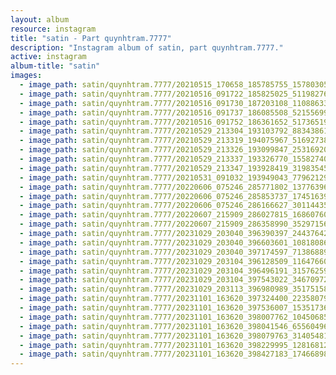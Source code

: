 ```yaml
---
layout: album
resource: instagram
title: "satin - Part quynhtram.7777"
description: "Instagram album of satin, part quynhtram.7777."
active: instagram
album-title: "satin"
images:
  - image_path: satin/quynhtram.7777/20210515_170658_185785755_1578030562386992_5283629615853189472_n.jpg
  - image_path: satin/quynhtram.7777/20210516_091722_185825025_511982760214852_4470471864252267168_n.jpg
  - image_path: satin/quynhtram.7777/20210516_091730_187203108_110886337844328_4628873830915164627_n.jpg
  - image_path: satin/quynhtram.7777/20210516_091737_186085508_521556999004207_2390045262401648100_n.jpg
  - image_path: satin/quynhtram.7777/20210516_091752_186361652_517365195934542_7156325474460570308_n.jpg
  - image_path: satin/quynhtram.7777/20210529_213304_193103792_883438615850711_4926138326065262653_n.jpg
  - image_path: satin/quynhtram.7777/20210529_213319_194075967_516927382826468_5011887385676317872_n.jpg
  - image_path: satin/quynhtram.7777/20210529_213326_193099847_253169206575544_6395158352347461501_n.jpg
  - image_path: satin/quynhtram.7777/20210529_213337_193326770_155827406557842_6522093537242277473_n.jpg
  - image_path: satin/quynhtram.7777/20210529_213347_193928419_319835459542898_7256109425800792281_n.jpg
  - image_path: satin/quynhtram.7777/20210531_091032_193949043_779621299590273_3206521008652446504_n.jpg
  - image_path: satin/quynhtram.7777/20220606_075246_285771802_1377639699417273_682243890964736498_n.jpg
  - image_path: satin/quynhtram.7777/20220606_075246_285853737_174516394951514_1849073078184268757_n.jpg
  - image_path: satin/quynhtram.7777/20220606_075246_286166627_3011443532451988_5904338860858319716_n.jpg
  - image_path: satin/quynhtram.7777/20220607_215909_286027815_1686076048423276_5415301824577838095_n.jpg
  - image_path: satin/quynhtram.7777/20220607_215909_286358990_352971563429879_2362272503506573200_n.jpg
  - image_path: satin/quynhtram.7777/20231029_203040_396390397_244376421966985_3740355965794596691_n.jpg
  - image_path: satin/quynhtram.7777/20231029_203040_396603601_1081808679936139_9176707715631529456_n.jpg
  - image_path: satin/quynhtram.7777/20231029_203040_397174597_713868893510754_7441099069956099083_n.jpg
  - image_path: satin/quynhtram.7777/20231029_203104_396128509_1164766051149277_6721700678143486767_n.jpg
  - image_path: satin/quynhtram.7777/20231029_203104_396496191_315762594503514_5660839270515455829_n.jpg
  - image_path: satin/quynhtram.7777/20231029_203104_397543022_346709724410567_5956946955048231833_n.jpg
  - image_path: satin/quynhtram.7777/20231029_203113_396980989_351751584026171_9058403250389482909_n.jpg
  - image_path: satin/quynhtram.7777/20231101_163620_397324400_2235807976609025_1736285512961401589_n.jpg
  - image_path: satin/quynhtram.7777/20231101_163620_397536007_1535173650619550_8602182615019835466_n.jpg
  - image_path: satin/quynhtram.7777/20231101_163620_398007762_1045068589862764_5890602903813131106_n.jpg
  - image_path: satin/quynhtram.7777/20231101_163620_398041546_655604963229738_4438173566925596856_n.jpg
  - image_path: satin/quynhtram.7777/20231101_163620_398079763_314054811342773_7414400456653626842_n.jpg
  - image_path: satin/quynhtram.7777/20231101_163620_398229995_1281681265827458_1626174714280020317_n.jpg
  - image_path: satin/quynhtram.7777/20231101_163620_398427183_174668982382145_1868759826448755524_n.jpg
---
```

